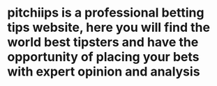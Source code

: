# pitchiips is a professional betting tips website, here you will find the world best tipsters and have the opportunity of placing your bets with expert opinion and analysis

